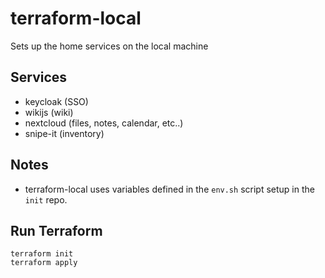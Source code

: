 # terraform-local
Sets up the home services on the local machine

## Services
* keycloak (SSO)
* wikijs (wiki)
* nextcloud (files, notes, calendar, etc..)
* snipe-it (inventory)

## Notes
 * terraform-local uses variables defined in the ```env.sh``` script setup in the ```init``` repo.

## Run Terraform
```
terraform init
terraform apply
```
